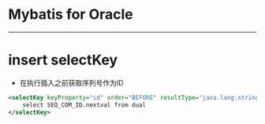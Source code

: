 # Mybatis for Oracle
---

# insert selectKey
- 在执行插入之前获取序列号作为ID
```xml
<selectKey keyProperty="id" order="BEFORE" resultType="java.lang.string">
    select SEQ_COM_ID.nextval from dual
</selectKey>
```
